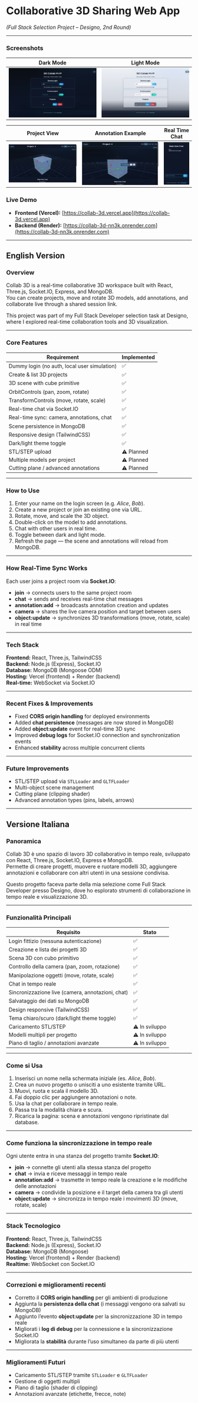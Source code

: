 # Collaborative 3D Sharing Web App
*(Full Stack Selection Project – Designo, 2nd Round)*  

---

### Screenshots

| Dark Mode | Light Mode |
|:---------:|:----------:|
| ![Dark Mode Screenshot](./frontend/public/dark-mode.png) | ![Light Mode Screenshot](./frontend/public/light-mode.png) |

| Project View | Annotation Example | Real Time Chat |
|:------------:|:------------------:|:--------------:|
| ![Project View](./frontend/public/project-view.png) | ![Annotation Example](./frontend/public/annotation-view.png) | ![Real Time Chat](./frontend/public/real-time-chat.png) |


### Live Demo  
- **Frontend (Vercel):** [https://collab-3d.vercel.app](https://collab-3d.vercel.app)  
- **Backend (Render):** [https://collab-3d-nn3k.onrender.com](https://collab-3d-nn3k.onrender.com)  

---

## English Version  

### Overview  
Collab 3D is a real-time collaborative 3D workspace built with React, Three.js, Socket.IO, Express, and MongoDB.  
You can create projects, move and rotate 3D models, add annotations, and collaborate live through a shared session link.

This project was part of my Full Stack Developer selection task at Designo, where I explored real-time collaboration tools and 3D visualization.

---

### Core Features  
| Requirement | Implemented |
|--------------|--------------|
| Dummy login (no auth, local user simulation) | ✅ |
| Create & list 3D projects | ✅ |
| 3D scene with cube primitive | ✅ |
| OrbitControls (pan, zoom, rotate) | ✅ |
| TransformControls (move, rotate, scale) | ✅ |
| Real-time chat via Socket.IO | ✅ |
| Real-time sync: camera, annotations, chat | ✅ |
| Scene persistence in MongoDB | ✅ |
| Responsive design (TailwindCSS) | ✅ |
| Dark/light theme toggle | ✅ |
| STL/STEP upload | ⚠️ Planned |
| Multiple models per project | ⚠️ Planned |
| Cutting plane / advanced annotations | ⚠️ Planned |

---

### How to Use  
1. Enter your name on the login screen (e.g. *Alice*, *Bob*).  
2. Create a new project or join an existing one via URL.  
3. Rotate, move, and scale the 3D object.  
4. Double-click on the model to add annotations.  
5. Chat with other users in real time.  
6. Toggle between dark and light mode.  
7. Refresh the page — the scene and annotations will reload from MongoDB.

---

### How Real-Time Sync Works
Each user joins a project room via **Socket.IO**:
- **join** → connects users to the same project room  
- **chat** → sends and receives real-time chat messages  
- **annotation:add** → broadcasts annotation creation and updates  
- **camera** → shares the live camera position and target between users  
- **object:update** → synchronizes 3D transformations (move, rotate, scale) in real time  

---

### Tech Stack  
**Frontend:** React, Three.js, TailwindCSS  
**Backend:** Node.js (Express), Socket.IO  
**Database:** MongoDB (Mongoose ODM)  
**Hosting:** Vercel (frontend) + Render (backend)  
**Real-time:** WebSocket via Socket.IO  

---

### Recent Fixes & Improvements
- Fixed **CORS origin handling** for deployed environments  
- Added **chat persistence** (messages are now stored in MongoDB)  
- Added **object:update** event for real-time 3D sync  
- Improved **debug logs** for Socket.IO connection and synchronization events  
- Enhanced **stability** across multiple concurrent clients  

---

### Future Improvements  
- STL/STEP upload via `STLLoader` and `GLTFLoader`  
- Multi-object scene management  
- Cutting plane (clipping shader)  
- Advanced annotation types (pins, labels, arrows)  

---

## Versione Italiana  

### Panoramica  
Collab 3D è uno spazio di lavoro 3D collaborativo in tempo reale, sviluppato con React, Three.js, Socket.IO, Express e MongoDB.  
Permette di creare progetti, muovere e ruotare modelli 3D, aggiungere annotazioni e collaborare con altri utenti in una sessione condivisa.

Questo progetto faceva parte della mia selezione come Full Stack Developer presso Designo, dove ho esplorato strumenti di collaborazione in tempo reale e visualizzazione 3D.

---

### Funzionalità Principali  
| Requisito | Stato |
|------------|--------|
| Login fittizio (nessuna autenticazione) | ✅ |
| Creazione e lista dei progetti 3D | ✅ |
| Scena 3D con cubo primitivo | ✅ |
| Controllo della camera (pan, zoom, rotazione) | ✅ |
| Manipolazione oggetti (move, rotate, scale) | ✅ |
| Chat in tempo reale | ✅ |
| Sincronizzazione live (camera, annotazioni, chat) | ✅ |
| Salvataggio dei dati su MongoDB | ✅ |
| Design responsive (TailwindCSS) | ✅ |
| Tema chiaro/scuro (dark/light theme toggle) | ✅ |
| Caricamento STL/STEP | ⚠️ In sviluppo |
| Modelli multipli per progetto | ⚠️ In sviluppo |
| Piano di taglio / annotazioni avanzate | ⚠️ In sviluppo |

---

### Come si Usa  
1. Inserisci un nome nella schermata iniziale (es. *Alice*, *Bob*).  
2. Crea un nuovo progetto o unisciti a uno esistente tramite URL.  
3. Muovi, ruota e scala il modello 3D.  
4. Fai doppio clic per aggiungere annotazioni o note.  
5. Usa la chat per collaborare in tempo reale.  
6. Passa tra la modalità chiara e scura.  
7. Ricarica la pagina: scena e annotazioni vengono ripristinate dal database.  

---

### Come funziona la sincronizzazione in tempo reale
Ogni utente entra in una stanza del progetto tramite **Socket.IO**:
- **join** → connette gli utenti alla stessa stanza del progetto  
- **chat** → invia e riceve messaggi in tempo reale  
- **annotation:add** → trasmette in tempo reale la creazione e le modifiche delle annotazioni  
- **camera** → condivide la posizione e il target della camera tra gli utenti  
- **object:update** → sincronizza in tempo reale i movimenti 3D (move, rotate, scale)  

---

### Stack Tecnologico  
**Frontend:** React, Three.js, TailwindCSS  
**Backend:** Node.js (Express), Socket.IO  
**Database:** MongoDB (Mongoose)  
**Hosting:** Vercel (frontend) + Render (backend)  
**Realtime:** WebSocket con Socket.IO  

---

### Correzioni e miglioramenti recenti
- Corretto il **CORS origin handling** per gli ambienti di produzione  
- Aggiunta la **persistenza della chat** (i messaggi vengono ora salvati su MongoDB)  
- Aggiunto l’evento **object:update** per la sincronizzazione 3D in tempo reale  
- Migliorati i **log di debug** per la connessione e la sincronizzazione Socket.IO  
- Migliorata la **stabilità** durante l’uso simultaneo da parte di più utenti  

---

### Miglioramenti Futuri  
- Caricamento STL/STEP tramite `STLLoader` e `GLTFLoader`  
- Gestione di oggetti multipli  
- Piano di taglio (shader di clipping)  
- Annotazioni avanzate (etichette, frecce, note)  
